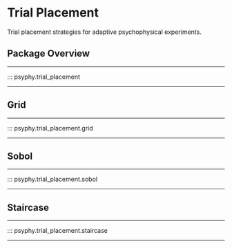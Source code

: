 # Trial Placement

Trial placement strategies for adaptive psychophysical experiments.

## Package Overview
---

::: psyphy.trial_placement

---

## Grid
---

::: psyphy.trial_placement.grid

---

## Sobol
---

::: psyphy.trial_placement.sobol

---

## Staircase
---

::: psyphy.trial_placement.staircase

---
